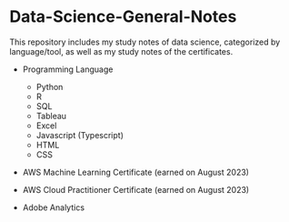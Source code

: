 # Data-Science-General-Notes
This repository includes my study notes of data science, categorized by language/tool, as well as my study notes of the certificates. <br/>

* Programming Language
  - Python <br/>
  - R
  - SQL
  - Tableau
  - Excel
  - Javascript (Typescript)
  - HTML
  - CSS

* AWS Machine Learning Certificate (earned on August 2023)
* AWS Cloud Practitioner Certificate (earned on August 2023)
* Adobe Analytics
